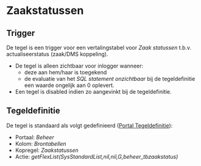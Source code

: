 # Zaakstatussen

## Trigger

De tegel is een trigger voor een vertalingstabel voor *Zaak statussen* t.b.v. actualiseerstatus (zaak/DMS koppeling).

* De tegel is alleen zichtbaar voor inlogger wanneer:
  * deze aan hem/haar is toegekend
  * de evaluatie van het *SQL statement onzichtbaar* bij de tegeldefinitie een waarde ongelijk aan 0 oplevert.
* Een tegel is disabled indien zo aangevinkt bij de tegeldefinitie.

## Tegeldefinitie

De tegel is standaard als volgt gedefinieerd ([Portal Tegeldefinitie](/instellen_inrichten/portaldefinitie/portal_tegel.md)):

* Portaal: *Beheer*
* Kolom: *Brontabellen*
* Kopregel: *Zaakstatussen*
* Actie: *getFlexList(SysStandardList,nil,nil,G,beheer_tbzaakstatus)*
